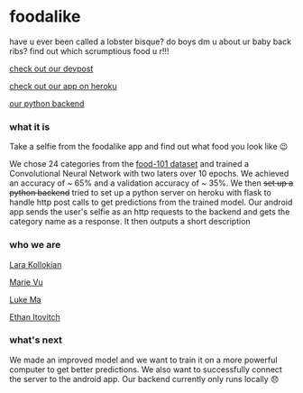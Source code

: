 # foodalike

have u ever been called a lobster bisque? do boys dm u about ur baby back ribs? find out which scrumptious food u r!!!

[check out our devpost](https://devpost.com/software/f-o-o-d-a-l-i-k-e)

[check out our app on heroku](https://foodalike4.herokuapp.com/)

[our python backend](https://github.com/larakollokian/foodalike)


### what it is

Take a selfie from the foodalike app and find out what food you look like :wink:

We chose 24 categories from the [food-101 dataset](http://www.vision.ee.ethz.ch/datasets_extra/food-101/) and trained a Convolutional Neural Network with two laters over 10 epochs. We achieved an accuracy of ~ 65% and a validation accuracy of ~ 35%. We then ~~set up a python backend~~  tried to set up a python server on heroku with flask to handle http post calls to get predictions from the trained model. Our android app sends the user's selfie as an http requests to the backend and gets the category name as a response. It then outputs a short description

### who we are

[Lara Kollokian](https://github.com/larakollokian)

[Marie Vu](https://github.com/marievu)

[Luke Ma](https://github.com/lukewma)

[Ethan Itovitch](https://github.com/cheeth_keeth)


### what's next

We made an improved model and we want to train it on a more powerful computer to get better predictions. We also want to successfully connect the server to the android app. Our backend currently only runs locally :disappointed:
